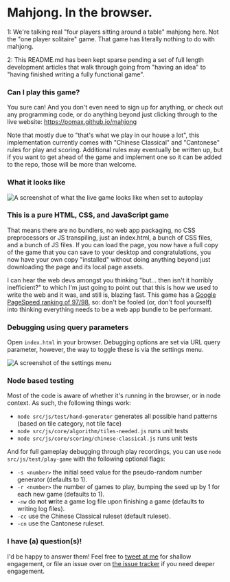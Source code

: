 # Mahjong. In the browser.

1: We're talking real "four players sitting around a table" mahjong here. Not the "one player solitaire" game. That game has literally nothing to do with mahjong.

2: This README.md has been kept sparse pending a set of full length development articles that walk through going from "having an idea" to "having finished writing a fully functional game".

### Can I play this game?

You sure can! And you don't even need to sign up for anything, or check out any programming code, or do anything beyond just clicking through to the live website: https://pomax.github.io/mahjong

Note that mostly due to "that's what we play in our house a lot", this implementation currently comes with "Chinese Classical" and "Cantonese" rules for play and scoring. Additional rules may eventually be written up, but if you want to get ahead of the game and implement one so it can be added to the repo, those will be more than welcome.

### What it looks like

![A screenshot of what the live game looks like when set to autoplay](https://user-images.githubusercontent.com/177243/53316594-5767d200-387d-11e9-86e2-ed8957d7feb2.png)

### This is a pure HTML, CSS, and JavaScript game

That means there are no bundlers, no web app packaging, no CSS preprocessors or JS transpiling, just an index.html, a bunch of CSS files, and a bunch of JS files. If you can load the page, you now have a full copy of the game that you can save to your desktop and congratulations, you now have your own copy "installed" without doing anything beyond just downloading the page and its local page assets.

I can hear the web devs amongst you thinking "but... then isn't it horribly inefficient?" to which I'm just going to point out that this is how we used to write the web and it was, and still is, blazing fast. This game has a [Google PageSpeed ranking of 97/98](https://developers.google.com/speed/pagespeed/insights/?url=https%3A%2F%2Fpomax.github.io%2Fmj%2F), so: don't be fooled (or, don't fool yourself) into thinking everything needs to be a web app bundle to be performant.

### Debugging using query parameters

Open `index.html` in your browser. Debugging options are set via URL query parameter, however, the way to toggle these is via the settings menu.

![A screenshot of the settings menu](https://user-images.githubusercontent.com/177243/54255517-a9635580-4515-11e9-8988-0520214e9a52.png)

### Node based testing

Most of the code is aware of whether it's running in the browser, or in node context. As such, the following things work:

- `node src/js/test/hand-generator` generates all possible hand patterns (based on tile category, not tile face)
- `node src/js/core/algorithm/tiles-needed.js` runs unit tests
- `node src/js/core/scoring/chinese-classical.js` runs unit tests

And for full gameplay debugging through play recordings, you can use `node src/js/test/play-game` with the following optional flags:

- `-s <number>` the initial seed value for the pseudo-random number generator (defaults to 1).
- `-r <number>` the number of games to play, bumping the seed up by 1 for each new game (defaults to 1).
- `-nw` do **n**ot **w**rite a game log file upon finishing a game (defaults to writing log files).
- `-cc` use the Chinese Classical ruleset (default ruleset).
- `-cn` use the Cantonese ruleset.

### I have (a) question(s)!

I'd be happy to answer them! Feel free to [tweet at me](https://twitter.com/TheRealPomax) for shallow engagement, or file an issue over on [the issue tracker](https://github.com/Pomax/mahjong/issues) if you need deeper engagement.
